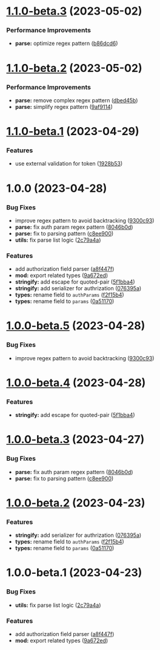 # [1.1.0-beta.3](https://github.com/httpland/authorization-parser/compare/1.1.0-beta.2...1.1.0-beta.3) (2023-05-02)


### Performance Improvements

* **parse:** optimize regex pattern ([b86dcd6](https://github.com/httpland/authorization-parser/commit/b86dcd6c5a5a8c88fbd0808b0775e5565870bdd0))

# [1.1.0-beta.2](https://github.com/httpland/authorization-parser/compare/1.1.0-beta.1...1.1.0-beta.2) (2023-05-02)


### Performance Improvements

* **parse:** remove complex regex pattern ([dbed45b](https://github.com/httpland/authorization-parser/commit/dbed45bc16066302a38393292fd5906641a94223))
* **parse:** simplify regex pattern ([9af9114](https://github.com/httpland/authorization-parser/commit/9af9114094ff5afe406a0bcda4437fa646b49ef2))

# [1.1.0-beta.1](https://github.com/httpland/authorization-parser/compare/1.0.0...1.1.0-beta.1) (2023-04-29)


### Features

* use external validation for token ([1928b53](https://github.com/httpland/authorization-parser/commit/1928b535d796de70988bd792be4d423d8e4ec0e5))

# 1.0.0 (2023-04-28)


### Bug Fixes

* improve regex pattern to avoid backtracking ([9300c93](https://github.com/httpland/authorization-parser/commit/9300c931a40a9588e617b7f23939049d4e99a6ba))
* **parse:** fix auth param regex pattern ([8046b0d](https://github.com/httpland/authorization-parser/commit/8046b0d1660fd40e90e4ef68dc4a435f816b06ef))
* **parse:** fix to parsing pattern ([c8ee900](https://github.com/httpland/authorization-parser/commit/c8ee900b37bc860ba20ef026f2b59daf1e409bf3))
* **utils:** fix parse list logic ([2c79a4a](https://github.com/httpland/authorization-parser/commit/2c79a4aa84e7685e9f3dc58b7e49068e4331a458))


### Features

* add authorization field parser ([a8f447f](https://github.com/httpland/authorization-parser/commit/a8f447fd9285dd29efb34ff5d700d3cb15289625))
* **mod:** export related types ([9a672ed](https://github.com/httpland/authorization-parser/commit/9a672eddc3a381ab8caac33996ea4a36a99a429c))
* **stringify:** add escape for quoted-pair ([5f1bba4](https://github.com/httpland/authorization-parser/commit/5f1bba43512f61efdd3b9c875e275acf32cf6ebf))
* **stringify:** add serializer for authrization ([076395a](https://github.com/httpland/authorization-parser/commit/076395aea41a5531fe7becb8379691ccce748766))
* **types:** rename field to `authParams` ([f2f15b4](https://github.com/httpland/authorization-parser/commit/f2f15b42220b0d96fbcbb3ee46adc516bb639c1b))
* **types:** rename field to `params` ([0a51170](https://github.com/httpland/authorization-parser/commit/0a51170c9f0fdb04f8315c364c499fc160ca399e))

# [1.0.0-beta.5](https://github.com/httpland/authorization-parser/compare/1.0.0-beta.4...1.0.0-beta.5) (2023-04-28)


### Bug Fixes

* improve regex pattern to avoid backtracking ([9300c93](https://github.com/httpland/authorization-parser/commit/9300c931a40a9588e617b7f23939049d4e99a6ba))

# [1.0.0-beta.4](https://github.com/httpland/authorization-parser/compare/1.0.0-beta.3...1.0.0-beta.4) (2023-04-28)


### Features

* **stringify:** add escape for quoted-pair ([5f1bba4](https://github.com/httpland/authorization-parser/commit/5f1bba43512f61efdd3b9c875e275acf32cf6ebf))

# [1.0.0-beta.3](https://github.com/httpland/authorization-parser/compare/1.0.0-beta.2...1.0.0-beta.3) (2023-04-27)


### Bug Fixes

* **parse:** fix auth param regex pattern ([8046b0d](https://github.com/httpland/authorization-parser/commit/8046b0d1660fd40e90e4ef68dc4a435f816b06ef))
* **parse:** fix to parsing pattern ([c8ee900](https://github.com/httpland/authorization-parser/commit/c8ee900b37bc860ba20ef026f2b59daf1e409bf3))

# [1.0.0-beta.2](https://github.com/httpland/authorization-parser/compare/1.0.0-beta.1...1.0.0-beta.2) (2023-04-23)


### Features

* **stringify:** add serializer for authrization ([076395a](https://github.com/httpland/authorization-parser/commit/076395aea41a5531fe7becb8379691ccce748766))
* **types:** rename field to `authParams` ([f2f15b4](https://github.com/httpland/authorization-parser/commit/f2f15b42220b0d96fbcbb3ee46adc516bb639c1b))
* **types:** rename field to `params` ([0a51170](https://github.com/httpland/authorization-parser/commit/0a51170c9f0fdb04f8315c364c499fc160ca399e))

# 1.0.0-beta.1 (2023-04-23)


### Bug Fixes

* **utils:** fix parse list logic ([2c79a4a](https://github.com/httpland/authorization-parser/commit/2c79a4aa84e7685e9f3dc58b7e49068e4331a458))


### Features

* add authorization field parser ([a8f447f](https://github.com/httpland/authorization-parser/commit/a8f447fd9285dd29efb34ff5d700d3cb15289625))
* **mod:** export related types ([9a672ed](https://github.com/httpland/authorization-parser/commit/9a672eddc3a381ab8caac33996ea4a36a99a429c))
